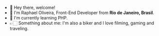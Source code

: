 - 👋 Hey there, welcome!
- 👀 I'm Raphael Oliveira, Front-End Developer from **Rio de Janeiro, Brasil**.
- 🌱 I'm currently learning PHP.
- 👉🏻 Something about me: I'm also a biker and I love filming, gaming and traveling.

<!---
raphaaelj/raphaaelj is a ✨ special ✨ repository because its `README.md` (this file) appears on your GitHub profile.
You can click the Preview link to take a look at your changes.
--->

